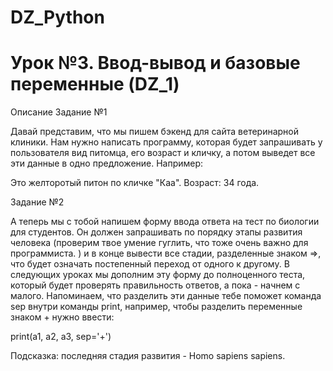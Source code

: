 # DZ_Python

# Урок №3. Ввод-вывод и базовые переменные (DZ_1)
Описание
Задание №1

Давай представим, что мы пишем бэкенд для сайта ветеринарной клиники. Нам нужно написать программу, которая будет запрашивать у пользователя вид питомца, его возраст и кличку, а потом выведет все эти данные в одно предложение. Например:

Это желторотый питон по кличке "Каа". Возраст: 34 года.

Задание №2

А теперь мы с тобой напишем форму ввода ответа на тест по биологии для студентов. Он должен запрашивать по порядку этапы развития человека (проверим твое умение гуглить, что тоже очень важно для программиста. ) и в конце вывести все стадии, разделенные знаком =>, что будет означать постепенный переход от одного к другому. В следующих уроках мы дополним эту форму до полноценного теста, который будет проверять правильность ответов, а пока - начнем с малого. Напоминаем, что разделить эти данные тебе поможет команда sep внутри команды print, например, чтобы разделить переменные знаком + нужно ввести:

print(a1, a2, a3, sep='+')

Подсказка: последняя стадия развития - Homo sapiens sapiens.
